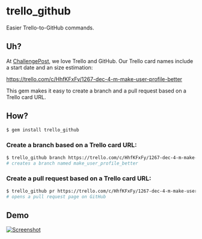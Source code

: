 # trello_github

Easier Trello-to-GitHub commands.

## Uh?

At [ChallengePost](http://challengepost.com), we love Trello and GitHub. Our Trello card names include a start date and an size estimation:

https://trello.com/c/HhfKFxFy/1267-dec-4-m-make-user-profile-better

This gem makes it easy to create a branch and a pull request based on a Trello card URL.

## How?

```bash
$ gem install trello_github
```

### Create a branch based on a Trello card URL:

```bash
$ trello_github branch https://trello.com/c/HhfKFxFy/1267-dec-4-m-make-user-profile-better
# creates a branch named make_user_profile_better
```

### Create a pull request based on a Trello card URL:

```bash
$ trello_github pr https://trello.com/c/HhfKFxFy/1267-dec-4-m-make-user-profile-better
# opens a pull request page on GitHub
```

## Demo

[![Screenshot](http://f.cl.ly/items/3u2X062s0T2z0Y17393V/screenshot%202014-01-14%20at%204.56.43%20PM.png)](https://v.usetapes.com/FskGpPJgr5)
